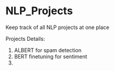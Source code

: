 # NLP_Projects
Keep track of all NLP projects at one place

Projects Details:
1. ALBERT for spam detection
2. BERT finetuning for sentiment
3. 
